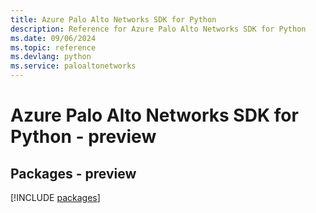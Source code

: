 ```yaml
---
title: Azure Palo Alto Networks SDK for Python
description: Reference for Azure Palo Alto Networks SDK for Python
ms.date: 09/06/2024
ms.topic: reference
ms.devlang: python
ms.service: paloaltonetworks
---
```

# Azure Palo Alto Networks SDK for Python - preview
## Packages - preview
[!INCLUDE [packages](palo-alto-networks-index.md)]